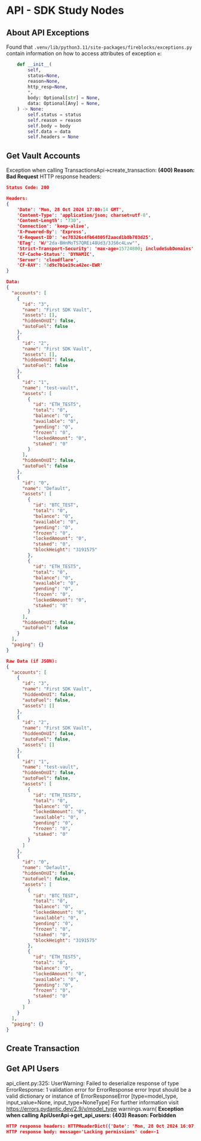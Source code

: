 # API - SDK Study Nodes

## About API Exceptions

Found that `.venv/lib/python3.11/site-packages/fireblocks/exceptions.py` contain information on how to access attributes of exception `e`:

```python
    def __init__(
        self,
        status=None,
        reason=None,
        http_resp=None,
        *,
        body: Optional[str] = None,
        data: Optional[Any] = None,
    ) -> None:
        self.status = status
        self.reason = reason
        self.body = body
        self.data = data
        self.headers = None
```


## Get Vault Accounts

Exception when calling TransactionsApi->create_transaction: **(400)
Reason: Bad Request**
HTTP response headers: 
```json
Status Code: 200

Headers:
{
    'Date': 'Mon, 28 Oct 2024 17:00:14 GMT',
    'Content-Type': 'application/json; charset=utf-8',
    'Content-Length': '730',
    'Connection': 'keep-alive',
    'X-Powered-By': 'Express',
    'X-Request-ID': 'ec78326c4fb64805f2aacd1b8b703d25',
    'ETag': 'W/"2da-BHnMoTS7QREi48Ud3/3JS6c4Lvw"',
    'Strict-Transport-Security': 'max-age=15724800; includeSubDomains',
    'CF-Cache-Status': 'DYNAMIC',
    'Server': 'cloudflare',
    'CF-RAY': '8d9c7b1e19ca42ec-EWR'
}

Data:
{
  "accounts": [
    {
      "id": "3",
      "name": "First SDK Vault",
      "assets": [],
      "hiddenOnUI": false,
      "autoFuel": false
    },
    {
      "id": "2",
      "name": "First SDK Vault",
      "assets": [],
      "hiddenOnUI": false,
      "autoFuel": false
    },
    {
      "id": "1",
      "name": "test-vault",
      "assets": [
        {
          "id": "ETH_TEST5",
          "total": "0",
          "balance": "0",
          "available": "0",
          "pending": "0",
          "frozen": "0",
          "lockedAmount": "0",
          "staked": "0"
        }
      ],
      "hiddenOnUI": false,
      "autoFuel": false
    },
    {
      "id": "0",
      "name": "Default",
      "assets": [
        {
          "id": "BTC_TEST",
          "total": "0",
          "balance": "0",
          "available": "0",
          "pending": "0",
          "frozen": "0",
          "lockedAmount": "0",
          "staked": "0",
          "blockHeight": "3191575"
        },
        {
          "id": "ETH_TEST5",
          "total": "0",
          "balance": "0",
          "available": "0",
          "pending": "0",
          "frozen": "0",
          "lockedAmount": "0",
          "staked": "0"
        }
      ],
      "hiddenOnUI": false,
      "autoFuel": false
    }
  ],
  "paging": {}
}

Raw Data (if JSON):
{
  "accounts": [
    {
      "id": "3",
      "name": "First SDK Vault",
      "hiddenOnUI": false,
      "autoFuel": false,
      "assets": []
    },
    {
      "id": "2",
      "name": "First SDK Vault",
      "hiddenOnUI": false,
      "autoFuel": false,
      "assets": []
    },
    {
      "id": "1",
      "name": "test-vault",
      "hiddenOnUI": false,
      "autoFuel": false,
      "assets": [
        {
          "id": "ETH_TEST5",
          "total": "0",
          "balance": "0",
          "lockedAmount": "0",
          "available": "0",
          "pending": "0",
          "frozen": "0",
          "staked": "0"
        }
      ]
    },
    {
      "id": "0",
      "name": "Default",
      "hiddenOnUI": false,
      "autoFuel": false,
      "assets": [
        {
          "id": "BTC_TEST",
          "total": "0",
          "balance": "0",
          "lockedAmount": "0",
          "available": "0",
          "pending": "0",
          "frozen": "0",
          "staked": "0",
          "blockHeight": "3191575"
        },
        {
          "id": "ETH_TEST5",
          "total": "0",
          "balance": "0",
          "lockedAmount": "0",
          "available": "0",
          "pending": "0",
          "frozen": "0",
          "staked": "0"
        }
      ]
    }
  ],
  "paging": {}
}
```

## Create Transaction

## Get API Users

api_client.py:325: UserWarning: Failed to deserialize response of type ErrorResponse: 1 validation error for ErrorResponse
error
  Input should be a valid dictionary or instance of ErrorResponseError [type=model_type, input_value=None, input_type=NoneType]
    For further information visit https://errors.pydantic.dev/2.9/v/model_type
  warnings.warn(
**Exception when calling ApiUserApi->get_api_users: (403)
Reason: Forbidden**

```json
HTTP response headers: HTTPHeaderDict({'Date': 'Mon, 28 Oct 2024 16:07:26 GMT', 'Content-Type': 'application/json; charset=utf-8', 'Content-Length': '43', 'Connection': 'keep-alive', 'X-Powered-By': 'Express', 'X-Request-ID': '4b6be234654dfc0bba4a451540640b49', 'ETag': 'W/"2b-1qlRPxyZHAbCKTkurgtuyEuBMLk"', 'Strict-Transport-Security': 'max-age=15724800; includeSubDomains', 'CF-Cache-Status': 'DYNAMIC', 'Server': 'cloudflare', 'CF-RAY': '8d9c2dc25f6e7d0c-EWR'})
HTTP response body: message='Lacking permissions' code=-1
```